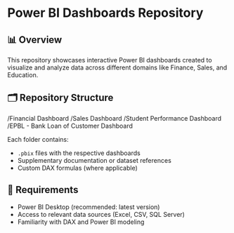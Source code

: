# Power BI Dashboards Repository

## 📊 Overview
This repository showcases interactive Power BI dashboards created to visualize and analyze data across different domains like Finance, Sales, and Education.

## 🗂️ Repository Structure
/Financial Dashboard 
/Sales Dashboard 
/Student Performance Dashboard
/EPBL - Bank Loan of Customer Dashboard 

Each folder contains:
- `.pbix` files with the respective dashboards
- Supplementary documentation or dataset references
- Custom DAX formulas (where applicable)

## 🧰 Requirements
- Power BI Desktop (recommended: latest version)
- Access to relevant data sources (Excel, CSV, SQL Server)
- Familiarity with DAX and Power BI modeling
